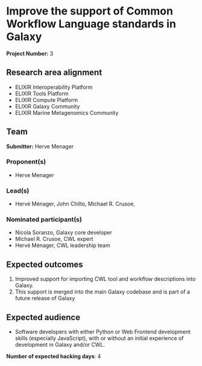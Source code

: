 # Improve the support of Common Workflow Language standards in Galaxy

**Project Number:** 3

## Research area alignment

- ELIXIR Interoperability Platform
- ELIXIR Tools Platform
- ELIXIR Compute Platform
- ELIXIR Galaxy Community
- ELIXIR Marine Metagenomics Community

## Team

**Submitter:** Herve Menager

### Proponent(s)

- Herve Menager

### Lead(s)

- Hervé Ménager, John Chilto, Michael R. Crusoe,

### Nominated participant(s)

- Nicola Soranzo, Galaxy core developer
- Michael R. Crusoe, CWL expert
- Hervé Ménager, CWL leadership team

## Expected outcomes

 1) Improved support for importing CWL tool and workflow descriptions into Galaxy.
 2) This support is merged into the main Galaxy codebase and is part of a future release of Galaxy

## Expected audience

- Software developers with either Python or Web Frontend development skills (especially JavaScript), with or without an initial experience of development in Galaxy and/or CWL.

**Number of expected hacking days**: 4

